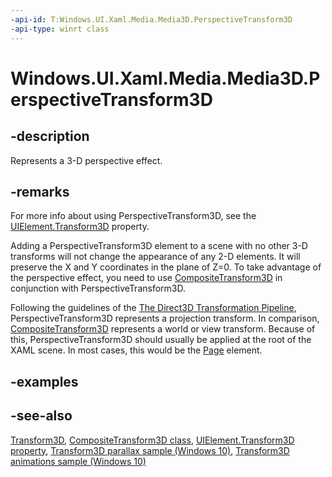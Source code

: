 ```yaml
---
-api-id: T:Windows.UI.Xaml.Media.Media3D.PerspectiveTransform3D
-api-type: winrt class
---
```


<!-- Class syntax.
public class PerspectiveTransform3D : Windows.UI.Xaml.Media.Media3D.Transform3D, Windows.UI.Xaml.Media.Media3D.IPerspectiveTransform3D
-->

# Windows.UI.Xaml.Media.Media3D.PerspectiveTransform3D

## -description

Represents a 3-D perspective effect.


## -remarks

For more info about using PerspectiveTransform3D, see the [UIElement.Transform3D](../windows.ui.xaml/uielement_transform3d.md) property.

Adding a PerspectiveTransform3D element to a scene with no other 3-D transforms will not change the appearance of any 2-D elements. It will preserve the X and Y coordinates in the plane of Z=0. To take advantage of the perspective effect, you need to use [CompositeTransform3D](compositetransform3d.md) in conjunction with PerspectiveTransform3D.

Following the guidelines of the [The Direct3D Transformation Pipeline](XREF:TODO:dxtecharts.the_direct3d_transformation_pipeline), PerspectiveTransform3D represents a projection transform. In comparison, [CompositeTransform3D](compositetransform3d.md) represents a world or view transform. Because of this, PerspectiveTransform3D should usually be applied at the root of the XAML scene. In most cases, this would be the [Page](../windows.ui.xaml.controls/page.md) element.

## -examples

## -see-also

[Transform3D](transform3d.md), [CompositeTransform3D class](compositetransform3d.md), [UIElement.Transform3D property](../windows.ui.xaml/uielement_transform3d.md), [Transform3D parallax sample (Windows 10)](https://github.com/Microsoft/Windows-universal-samples/tree/master/Samples/XamlTransform3DParallax), [Transform3D animations sample (Windows 10)](https://go.microsoft.com/fwlink/p/?LinkId=620637)
